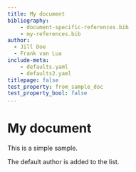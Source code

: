 ```yaml
---
title: My document
bibliography: 
	- document-specific-references.bib
	- my-references.bib
author: 
  - Jill Doe
  - Frank van Lua
include-meta: 
	- defaults.yaml
	- defaults2.yaml
titlepage: false
test_property: from_sample_doc
test_property_bool: false
...
```


# My document

This is a simple sample.

The default author is added to the list.
